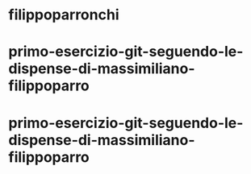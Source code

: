# filippoparronchi
# primo-esercizio-git-seguendo-le-dispense-di-massimiliano-filippoparro
# primo-esercizio-git-seguendo-le-dispense-di-massimiliano-filippoparro
